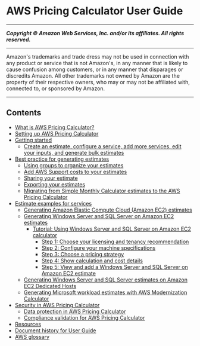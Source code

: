 # AWS Pricing Calculator User Guide

-----
*****Copyright &copy; Amazon Web Services, Inc. and/or its affiliates. All rights reserved.*****

-----
Amazon's trademarks and trade dress may not be used in
connection with any product or service that is not Amazon's,
in any manner that is likely to cause confusion among customers,
or in any manner that disparages or discredits Amazon. All other
trademarks not owned by Amazon are the property of their respective
owners, who may or may not be affiliated with, connected to, or
sponsored by Amazon.

-----
## Contents
+ [What is AWS Pricing Calculator?](what-is-pricing-calculator.md)
+ [Setting up AWS Pricing Calculator](setting-up-pricing-calculator.md)
+ [Getting started](getting-started.md)
   + [Create an estimate, configure a service, add more services, edit your inputs, and generate bulk estimates](create-estimate.md)
+ [Best practice for generating estimates](generate-your-estimate.md)
   + [Using groups to organize your estimates](estimate-groups.md)
   + [Add AWS Support costs to your estimates](support-estimates.md)
   + [Sharing your estimate](save-share-estimate.md)
   + [Exporting your estimates](export-estimate.md)
   + [Migrating from Simple Monthly Calculator estimates to the AWS Pricing Calculator](migrate-SMC.md)
+ [Estimate examples for services](estimate-examples.md)
   + [Generating Amazon Elastic Compute Cloud (Amazon EC2) estimates](ec2-estimates.md)
   + [Generating Windows Server and SQL Server on Amazon EC2 estimates](windows-workload-estimates.md)
      + [Tutorial: Using Windows Server and SQL Server on Amazon EC2 calculator](estimate-workload-tutorial.md)
         + [Step 1: Choose your licensing and tenancy recommendation](estimate-workload-tutorial-step1.md)
         + [Step 2: Configure your machine specifications](estimate-workload-tutorial-step2.md)
         + [Step 3: Choose a pricing strategy](estimate-workload-tutorial-step3.md)
         + [Step 4: Show calculation and cost details](estimate-workload-tutorial-step4.md)
         + [Step 5: View and add a Windows Server and SQL Server on Amazon EC2 estimate](estimate-workload-tutorial-step5.md)
   + [Generating Windows Server and SQL Server estimates on Amazon EC2 Dedicated Hosts](windows-workload-ec2.md)
   + [Generating Microsoft workload estimates with AWS Modernization Calculator](modernization-calculator-microsoft-workloads.md)
+ [Security in AWS Pricing Calculator](security.md)
   + [Data protection in AWS Pricing Calculator](data-protection.md)
   + [Compliance validation for AWS Pricing Calculator](APC-compliance.md)
+ [Resources](resources.md)
+ [Document history for User Guide](doc-history.md)
+ [AWS glossary](glossary.md)